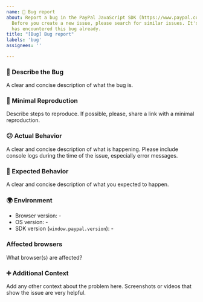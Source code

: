 ```yaml
---
name: 🐞 Bug report
about: Report a bug in the PayPal JavaScript SDK (https://www.paypal.com/sdk/js).
  Before you create a new issue, please search for similar issues. It's possible somebody
  has encountered this bug already.
title: "[Bug] Bug report"
labels: 'bug'
assignees: ''

---
```


### 🐞 Describe the Bug
A clear and concise description of what the bug is.

### 🔬 Minimal Reproduction
Describe steps to reproduce. If possible, please, share a link with a minimal reproduction.

### 😕 Actual Behavior
A clear and concise description of what is happening. Please include console logs during the time of the issue, especially error messages.

### 🤔 Expected Behavior
A clear and concise description of what you expected to happen.

### 🌍 Environment

- Browser version: -
- OS version: -
- SDK version (`window.paypal.version`): -

### Affected browsers
What browser(s) are affected?

<!--
- Chrome
- Safari
- Firefox
- Edge
- IE
- Chrome Mobile/Tablet
- Safari Mobile/Tablet
- Web View / Safari ViewController
- Other
-->

### ➕ Additional Context
Add any other context about the problem here. Screenshots or videos that show the issue are very helpful.
